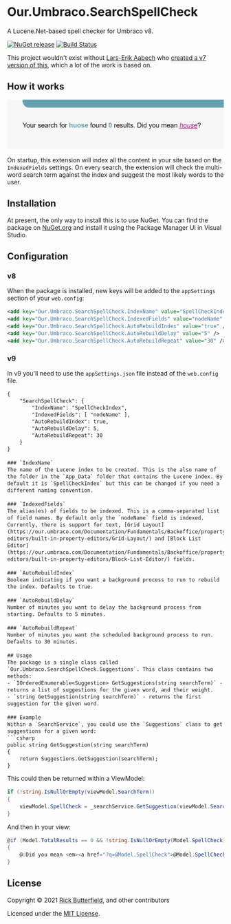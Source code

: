 ﻿# Our.Umbraco.SearchSpellCheck
A Lucene.Net-based spell checker for Umbraco v8.

[![NuGet release](https://img.shields.io/nuget/v/Our.Umbraco.SearchSpellCheck.svg)](https://www.nuget.org/packages/Our.Umbraco.SearchSpellCheck/)
[![Build Status](https://dev.azure.com/rickbutterfield/NuGet%20Packages/_apis/build/status/rickbutterfield.Our.Umbraco.SearchSpellCheck?branchName=main)](https://dev.azure.com/rickbutterfield/NuGet%20Packages/_build/latest?definitionId=2&branchName=main)

This project wouldn't exist without [Lars-Erik Aabech](https://github.com/lars-erik) who [created a v7 version of this](https://blog.aabech.no/archive/building-a-spell-checker-for-search-in-umbraco/), which a lot of the work is based on.

## How it works
![alt text](docs/img/screenshot.png?raw=true "A search result, with a misspelt version of the word 'house'. It is being suggested to the user to instead search for the correct spelling of the word.")

On startup, this extension will index all the content in your site based on the `IndexedFields` settings. On every search, the extension will check the multi-word search term against the index and suggest the most likely words to the user.

## Installation
At present, the only way to install this is to use NuGet. You can find the package on [NuGet.org](https://www.nuget.org/packages/Our.Umbraco.SearchSpellCheck/) and install it using the Package Manager UI in Visual Studio.

## Configuration
### v8
When the package is installed, new keys will be added to the `appSettings` section of your `web.config`:
```xml
<add key="Our.Umbraco.SearchSpellCheck.IndexName" value="SpellCheckIndex" />
<add key="Our.Umbraco.SearchSpellCheck.IndexedFields" value="nodeName" />
<add key="Our.Umbraco.SearchSpellCheck.AutoRebuildIndex" value="true" />
<add key="Our.Umbraco.SearchSpellCheck.AutoRebuildDelay" value="5" />
<add key="Our.Umbraco.SearchSpellCheck.AutoRebuildRepeat" value="30" />
```

### v9
In v9 you'll need to use the `appSettings.json` file instead of the `web.config` file.
```
{
    "SearchSpellCheck": {
        "IndexName": "SpellCheckIndex",
        "IndexedFields": [ "nodeName" ],
        "AutoRebuildIndex": true,
        "AutoRebuildDelay": 5,
        "AutoRebuildRepeat": 30
    }
}

### `IndexName`
The name of the Lucene index to be created. This is the also name of the folder in the `App_Data` folder that contains the Lucene index. By default it is `SpellCheckIndex` but this can be changed if you need a different naming convention.

### `IndexedFields`
The alias(es) of fields to be indexed. This is a comma-separated list of field names. By default only the `nodeName` field is indexed. Currently, there is support for text, [Grid Layout](https://our.umbraco.com/Documentation/Fundamentals/Backoffice/property-editors/built-in-property-editors/Grid-Layout/) and [Block List Editor](https://our.umbraco.com/Documentation/Fundamentals/Backoffice/property-editors/built-in-property-editors/Block-List-Editor/) fields.

### `AutoRebuildIndex`
Boolean indicating if you want a background process to run to rebuild the index. Defaults to true.

### `AutoRebuildDelay`
Number of minutes you want to delay the background process from starting. Defaults to 5 minutes.

### `AutoRebuildRepeat`
Number of minutes you want the scheduled background process to run. Defaults to 30 minutes.

## Usage
The package is a single class called `Our.Umbraco.SearchSpellCheck.Suggestions`. This class contains two methods:
- `IOrderedEnumerable<Suggestion> GetSuggestions(string searchTerm)` - returns a list of suggestions for the given word, and their weight.
- `string GetSuggestion(string searchTerm)` - returns the first suggestion for the given word.

### Example
Within a `SearchService`, you could use the `Suggestions` class to get suggestions for a given word:
```csharp
public string GetSuggestion(string searchTerm)
{
    return Suggestions.GetSuggestion(searchTerm);
}
```

This could then be returned within a ViewModel:
```csharp
if (!string.IsNullOrEmpty(viewModel.SearchTerm))
{
    viewModel.SpellCheck = _searchService.GetSuggestion(viewModel.SearchTerm);
}
```

And then in your view:
```csharp
@if (Model.TotalResults == 0 && !string.IsNullOrEmpty(Model.SpellCheck))
{
    @:Did you mean <em><a href="?q=@Model.SpellCheck">@Model.SpellCheck</a></em>?
}
```

## License
Copyright &copy; 2021 [Rick Butterfield](https://rickbutterfield.com), and other contributors

Licensed under the [MIT License](LICENSE.md).
